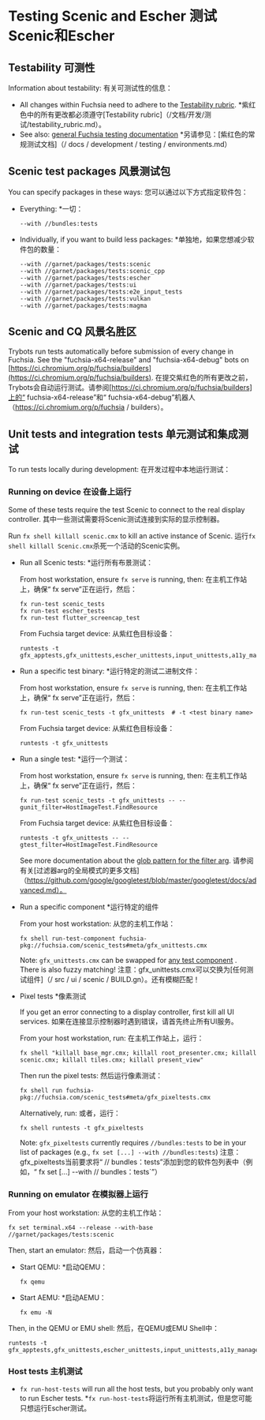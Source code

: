  
# Testing Scenic and Escher  测试Scenic和Escher 

 
## Testability  可测性 

Information about testability:  有关可测试性的信息：

 
* All changes within Fuchsia need to adhere to the [Testability rubric](/docs/development/testing/testability_rubric.md).  *紫红色中的所有更改都必须遵守[Testability rubric]（/文档/开发/测试/testability_rubric.md）。
* See also: [general Fuchsia testing documentation](/docs/development/testing/environments.md)  *另请参见：[紫红色的常规测试文档]（/ docs / development / testing / environments.md）

 
## Scenic test packages  风景测试包 

You can specify packages in these ways:  您可以通过以下方式指定软件包：

 
* Everything:  *一切：

  ```
  --with //bundles:tests
  ```
 

 
* Individually, if you want to build less packages:  *单独地，如果您想减少软件包的数量：

  ```
  --with //garnet/packages/tests:scenic
  --with //garnet/packages/tests:scenic_cpp
  --with //garnet/packages/tests:escher
  --with //garnet/packages/tests:ui
  --with //garnet/packages/tests:e2e_input_tests
  --with //garnet/packages/tests:vulkan
  --with //garnet/packages/tests:magma
  ```
 

 
## Scenic and CQ  风景名胜区 

Trybots run tests automatically before submission of every change in Fuchsia. See the "fuchsia-x64-release" and "fuchsia-x64-debug" bots on [https://ci.chromium.org/p/fuchsia/builders](https://ci.chromium.org/p/fuchsia/builders). 在提交紫红色的所有更改之前，Trybots会自动运行测试。请参阅[https://ci.chromium.org/p/fuchsia/builders]上的“ fuchsia-x64-release”和“ fuchsia-x64-debug”机器人（https://ci.chromium.org/p/fuchsia / builders）。

 
## Unit tests and integration tests  单元测试和集成测试 

To run tests locally during development:  在开发过程中本地运行测试：

 
### Running on device  在设备上运行 

Some of these tests require the test Scenic to connect to the real display controller.  其中一些测试需要将Scenic测试连接到实际的显示控制器。

Run `fx shell killall scenic.cmx` to kill an active instance of Scenic.  运行`fx shell killall Scenic.cmx`杀死一个活动的Scenic实例。

 
* Run all Scenic tests:  *运行所有布景测试：

  From host workstation, ensure `fx serve` is running, then:  在主机工作站上，确保“ fx serve”正在运行，然后：

  ```
  fx run-test scenic_tests
  fx run-test escher_tests
  fx run-test flutter_screencap_test
  ```
 

  From Fuchsia target device:  从紫红色目标设备：

  ```
  runtests -t gfx_apptests,gfx_unittests,escher_unittests,input_unittests,a11y_manager_apptests
  ```
 

 
* Run a specific test binary:  *运行特定的测试二进制文件：

  From host workstation, ensure `fx serve` is running, then:  在主机工作站上，确保“ fx serve”正在运行，然后：

  ```
  fx run-test scenic_tests -t gfx_unittests  # -t <test binary name>
  ```
 

  From Fuchsia target device:  从紫红色目标设备：

  ```
  runtests -t gfx_unittests
  ```
 

 
* Run a single test:  *运行一个测试：

  From host workstation, ensure `fx serve` is running, then:  在主机工作站上，确保“ fx serve”正在运行，然后：

  ```
  fx run-test scenic_tests -t gfx_unittests -- --gunit_filter=HostImageTest.FindResource
  ```
 

  From Fuchsia target device:  从紫红色目标设备：

  ```
  runtests -t gfx_unittests -- --gtest_filter=HostImageTest.FindResource
  ```
 

  See more documentation about the [glob pattern for the filter arg](https://github.com/google/googletest/blob/master/googletest/docs/advanced.md).  请参阅有关[过滤器arg的全局模式的更多文档]（https://github.com/google/googletest/blob/master/googletest/docs/advanced.md）。

 
* Run a specific component  *运行特定的组件

  From your host workstation:  从您的主机工作站：

  ```
  fx shell run-test-component fuchsia-pkg://fuchsia.com/scenic_tests#meta/gfx_unittests.cmx
  ```
 

  Note: `gfx_unittests.cmx` can be swapped for [any test component](/src/ui/scenic/BUILD.gn) . There is also fuzzy matching!  注意：gfx_unittests.cmx可以交换为[任何测试组件]（/ src / ui / scenic / BUILD.gn）。还有模糊匹配！

 
* Pixel tests  *像素测试

  If you get an error connecting to a display controller, first kill all UI services.  如果在连接显示控制器时遇到错误，请首先终止所有UI服务。

  From your host workstation, run:  在主机工作站上，运行：

  ```
  fx shell "killall base_mgr.cmx; killall root_presenter.cmx; killall scenic.cmx; killall tiles.cmx; killall present_view"
  ```
 

  Then run the pixel tests:  然后运行像素测试：

  ```
  fx shell run fuchsia-pkg://fuchsia.com/scenic_tests#meta/gfx_pixeltests.cmx
  ```
 

  Alternatively, run:  或者，运行：

  ```
  fx shell runtests -t gfx_pixeltests
  ```
 

  Note: `gfx_pixeltests` currently requires `//bundles:tests` to be in your list of packages (e.g., `fx set [...] --with //bundles:tests`)  注意：gfx_pixeltests当前要求将“ // bundles：tests”添加到您的软件包列表中（例如，“ fx set [...] --with // bundles：tests`”）

 
### Running on emulator  在模拟器上运行 

From your host workstation:  从您的主机工作站：

```
fx set terminal.x64 --release --with-base //garnet/packages/tests:scenic
```
 

Then, start an emulator:  然后，启动一个仿真器：

 
* Start QEMU:  *启动QEMU：

  ```
  fx qemu
  ```
 

 
* Start AEMU:  *启动AEMU：

  ```
  fx emu -N
  ```
 

Then, in the QEMU or EMU shell:  然后，在QEMU或EMU Shell中：

```
runtests -t gfx_apptests,gfx_unittests,escher_unittests,input_unittests,a11y_manager_apptests
```
 

 
### Host tests  主机测试 

 
* `fx run-host-tests` will run all the host tests, but you probably only want to run Escher tests.  *`fx run-host-tests`将运行所有主机测试，但是您可能只想运行Escher测试。
